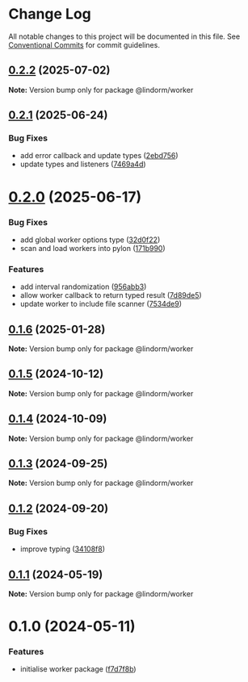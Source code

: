 # Change Log

All notable changes to this project will be documented in this file.
See [Conventional Commits](https://conventionalcommits.org) for commit guidelines.

## [0.2.2](https://github.com/lindorm-io/monorepo/compare/@lindorm/worker@0.2.1...@lindorm/worker@0.2.2) (2025-07-02)

**Note:** Version bump only for package @lindorm/worker

## [0.2.1](https://github.com/lindorm-io/monorepo/compare/@lindorm/worker@0.2.0...@lindorm/worker@0.2.1) (2025-06-24)

### Bug Fixes

- add error callback and update types ([2ebd756](https://github.com/lindorm-io/monorepo/commit/2ebd7566dc0e3dd3dfe29bfa68e3a8145eac92f8))
- update types and listeners ([7469a4d](https://github.com/lindorm-io/monorepo/commit/7469a4d04b8160624d794e13886f66cb5d3e880a))

# [0.2.0](https://github.com/lindorm-io/monorepo/compare/@lindorm/worker@0.1.6...@lindorm/worker@0.2.0) (2025-06-17)

### Bug Fixes

- add global worker options type ([32d0f22](https://github.com/lindorm-io/monorepo/commit/32d0f22696becae80bc6886e8463ba053855b820))
- scan and load workers into pylon ([171b990](https://github.com/lindorm-io/monorepo/commit/171b9902467386397f455166e092d6dfb10ff5f5))

### Features

- add interval randomization ([956abb3](https://github.com/lindorm-io/monorepo/commit/956abb3460d8328aee1bbba9240f1ce33ae854f1))
- allow worker callback to return typed result ([7d89de5](https://github.com/lindorm-io/monorepo/commit/7d89de557ffa356781bf5f6d91b483fbd417112f))
- update worker to include file scanner ([7534de9](https://github.com/lindorm-io/monorepo/commit/7534de9dd891e141b891153f42449d914843a2cb))

## [0.1.6](https://github.com/lindorm-io/monorepo/compare/@lindorm/worker@0.1.5...@lindorm/worker@0.1.6) (2025-01-28)

**Note:** Version bump only for package @lindorm/worker

## [0.1.5](https://github.com/lindorm-io/monorepo/compare/@lindorm/worker@0.1.4...@lindorm/worker@0.1.5) (2024-10-12)

**Note:** Version bump only for package @lindorm/worker

## [0.1.4](https://github.com/lindorm-io/monorepo/compare/@lindorm/worker@0.1.3...@lindorm/worker@0.1.4) (2024-10-09)

**Note:** Version bump only for package @lindorm/worker

## [0.1.3](https://github.com/lindorm-io/monorepo/compare/@lindorm/worker@0.1.2...@lindorm/worker@0.1.3) (2024-09-25)

**Note:** Version bump only for package @lindorm/worker

## [0.1.2](https://github.com/lindorm-io/monorepo/compare/@lindorm/worker@0.1.1...@lindorm/worker@0.1.2) (2024-09-20)

### Bug Fixes

- improve typing ([34108f8](https://github.com/lindorm-io/monorepo/commit/34108f855681359439c6591970d2c853dc443637))

## [0.1.1](https://github.com/lindorm-io/monorepo/compare/@lindorm/worker@0.1.0...@lindorm/worker@0.1.1) (2024-05-19)

**Note:** Version bump only for package @lindorm/worker

# 0.1.0 (2024-05-11)

### Features

- initialise worker package ([f7d7f8b](https://github.com/lindorm-io/monorepo/commit/f7d7f8b98b4b112b797399f449943c88435beba4))
